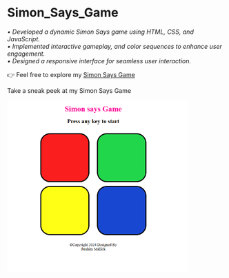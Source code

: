 # Simon_Says_Game
 <span><i text-align="left">• Developed a dynamic Simon Says game using HTML, CSS, and JavaScript. <br>
 • Implemented interactive gameplay,  and color sequences to enhance user engagement. <br>
 • Designed a responsive interface for seamless user interaction.</i>
 <br>
<p>👉 Feel free to explore my <a href="https://ibrahimmallik786.github.io/Simon_Says_Game/">Simon Says Game</a></p>
<p>Take a sneak peek at my Simon Says Game</p>
<img src="https://github.com/IbrahimMallik786/Simon_Says_Game/blob/588bcc4e8e75b5709ddccd5cb1b1c713f0e12cd1/Simon_game_screenshot.png" height="400px"/>




